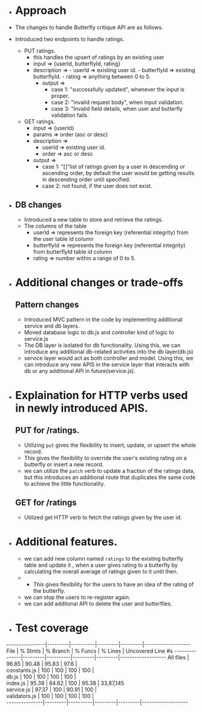 - # Approach
- The changes to handle Butterfly critique API are as follows.
- Introduced two endpoints to handle ratings.
    - PUT ratings.
      - this handles the upsert of ratings by an existing user
      - input => {userId, butterflyId, rating}
      - description =>
            - userId => existing user id.
            - butterflyId => existing butterflyId.
            - rating => anything between 0 to 5.
        - output => 
            - case 1: "successfully updated", whenever the input is proper.
            - case 2: "invalid request body", when input validation.
            - case 3: "Invalid field details, when user and butterfly validation fails.
    -  GET ratings.
        - input => {userId}
        - params => order (asc or desc)
        - description =>
            - userId => existing user id.
            - order => asc or desc
        - output =>
            - case 1: "[]"list of ratings given by a user in descending or ascending order, by default the user would be getting results in descending order until specified.
            - case 2: not found, if the user does not exist.

 - ## DB changes
    - Introduced a new table to store and retrieve the ratings.
    - The columns of the table
        - userId => represents the foreign key (referential integrity) from the user table id column
        - butterflyId => represents the foreign key (referential integrity) from butterflyId table id column
        - rating => number within a range of 0 to 5.

- # Additional changes or trade-offs
  ## Pattern changes
    - Introduced MVC pattern in the code by implementing additional service and db layers.
    - Moved database logic to db.js and controller kind of logic to service.js 
    - The DB layer is isolated for db functionality. Using this, we can introduce any additional db-related activities into the db layer(db.js)
    - service layer would act as both controller and model. Using this, we can introduce any new APIS in the service layer that interacts with db or any additional API in future(service.js).
 
- # Explaination for  HTTP verbs used in newly introduced APIS.
  ## PUT for /ratings.
    - Utilizing `put` gives the flexibility to insert, update, or upsert the whole record.
    - This gives the flexibility to override the user's existing rating on a butterfly or insert a new record.
    - we can utilize the `patch` verb to update a fraction of the ratings data, but this introduces an additional route that duplicates the same code to achieve the little functionality.
  ## GET for /ratings
    - Utilized get HTTP verb to fetch the ratings given by the user id.

- # Additional features.
    - we can add new column named `ratings` to the existing butterfly table and update it , when a user gives rating to a butterfly by calculating the overall average of ratings given to it until then.
    - - This gives flexibility for the users to have an idea of the rating of the butterfly.
    - we can stop the users to re-register again. 
    - we can add additonal API to delete the user and butterflies.
- # Test coverage
----------------|---------|----------|---------|---------|-------------------
File           | % Stmts | % Branch | % Funcs | % Lines | Uncovered Line #s 
---------------|---------|----------|---------|---------|-------------------
All files      |   96.85 |    90.48 |   95.83 |    97.6 |                   
 constants.js  |     100 |      100 |     100 |     100 |                   
 db.js         |     100 |      100 |     100 |     100 |                   
 index.js      |   95.38 |    84.62 |     100 |   95.38 | 33,87,145         
 service.js    |   97.37 |      100 |   90.91 |     100 |                   
 validators.js |     100 |      100 |     100 |     100 |                   
---------------|---------|----------|---------|---------|-------------------